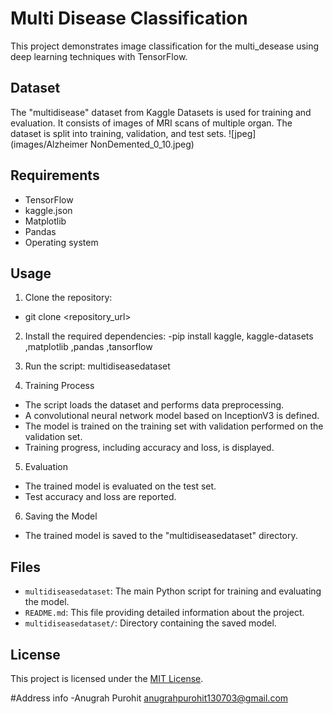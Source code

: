 # Multi Disease Classification

This project demonstrates image classification for the multi_desease using deep learning techniques with TensorFlow.

## Dataset
The "multidisease" dataset from Kaggle Datasets is used for training and evaluation. It consists of images of MRI scans of multiple organ. The dataset is split into training, validation, and test sets.
![jpeg](images/Alzheimer NonDemented_0_10.jpeg)
## Requirements
- TensorFlow
- kaggle.json
- Matplotlib
- Pandas
- Operating system

## Usage
1. Clone the repository:
- git clone <repository_url>

2. Install the required dependencies:
-pip install kaggle, kaggle-datasets ,matplotlib ,pandas ,tansorflow

3. Run the script: multidiseasedataset

4. Training Process
- The script loads the dataset and performs data preprocessing.
- A convolutional neural network model based on InceptionV3 is defined.
- The model is trained on the training set with validation performed on the validation set.
- Training progress, including accuracy and loss, is displayed.

5. Evaluation
- The trained model is evaluated on the test set.
- Test accuracy and loss are reported.

6. Saving the Model
- The trained model is saved to the "multidiseasedataset" directory.

## Files
- `multidiseasedataset`: The main Python script for training and evaluating the model.
- `README.md`: This file providing detailed information about the project.
- `multidiseasedataset/`: Directory containing the saved model.

## License
This project is licensed under the [MIT License](LICENSE).

#Address info
-Anugrah Purohit [anugrahpurohit130703@gmail.com](email)